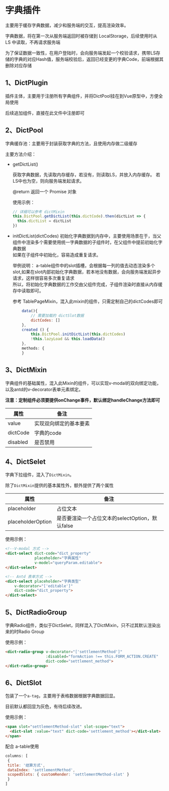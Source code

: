 # 字典插件

主要用于缓存字典数据，减少和服务端的交互，提高渲染效率。  

字典数据，将在第一次从服务端返回时被存储到 LocalStorage，后续使用时从 LS 中读取，不再请求服务端

为了保证数据一致性，在用户登陆时，会向服务端发起一个校验请求，携带LS存储的字典的对应Hash值，服务端校验后，返回已经变更的字典Code，前端根据其删除对应存储


## 1、DictPlugin 

插件主体，主要用于注册所有字典组件，并将DictPool挂在到Vue原型中，方便全局使用  

后续追加组件，直接在此文件中注册即可

## 2、DictPool

字典缓存池：主要用于封装获取字典的方法，且使用内存做二级缓存

主要方法介绍：

- getDictList()

  获取字典数据，先读取内存缓存，若没有，则读取LS，并放入内存缓存。
  若LS中也为空，则向服务端发起请求。

  @return 返回一个 Promise 对象

  使用示例：

  ```javascript
  // 详细可以参考 dictMixin
  this.DictPool.getDictList(this.dictCode).then(dictList => {
    this.dictList = dictList
  })
  ```

- initDictList(dictCodes)
  初始化字典数据到内存中，主要使用场景在于，当父组件中渲染多个需要使用统一字典数据的子组件时，在父组件中提前初始化字典数据  
  如果在子组件中初始化，容易造成重复请求。

  举例说明：
  a-table组件中的slot插槽，会根据每一列的值去动态渲染多个slot,如果在slot内部初始化字典数据，若本地没有数据，会向服务端发起异步请求，这样很容易多次重复请求  
  所以，将初始化字典数据的工作交由父组件完成，子组件渲染时直接从内存缓存中读取即可。

  参考 TablePageMixin，混入此mixin的组件，只需定制自己的dictCodes即可

  ```javascript
      data(){
          // 需要加载的 dictSlot数据
          dictCodes: []
      },
      created () {
          this.DictPool.initDictList(this.dictCodes)
          !this.lazyLoad && this.loadData()
      },
      methods: {
      }
  ```

## 3、DictMixin

字典组件的基础属性，混入此Mixin的组件，可以实现v-modal的双向绑定功能，以及antd的v-decorator表单元素绑定。

**注意：定制组件必须要提供onChange事件，默认绑定handleChange方法即可**

| 属性     | 备注                   |
| -------- | ---------------------- |
| value    | 实现双向绑定的基本要素 |
| dictCode | 字典的code             |
| disabled | 是否禁用               |



## 4、DictSelet

字典下拉组件，混入了`DictMixin`。

除了`DictMixin`提供的基本属性外，额外提供了两个属性

| 属性              | 备注                                            |
| ----------------- | ----------------------------------------------- |
| placeholder       | 占位文本                                        |
| placeholderOption | 是否要渲染一个占位文本的selectOption，默认false |



使用示例：

```html
<!--V-modal 方式 -->
<dict-select dict-code="dict_property"
             placeholder="字典属性"
             v-model="queryParam.editable">
</dict-select>

<!-- Antd 表单方式 -->
<dict-select placeholder="字典类型"
    v-decorator="['editable']"
    dict-code="dict_property">
</dict-select>
```



## 5、DictRadioGroup

字典Radio组件，类似于DictSelet，同样混入了DictMixin，只不过其默认渲染出来的时Radio Group

使用示例：

```html
<dict-radio-group v-decorator="['settlementMethod']"
                  :disabled="formAction !== this.FORM_ACTION.CREATE"
                  dict-code="settlement_method">
</dict-radio-group>
```



## 6、DictSlot

包装了一个`a-tag`，主要用于表格数据根据字典数据回显。

目前默认都回显为灰色，有待后续改进。



使用示例：

```html
<span slot="settlementMethod-slot" slot-scope="text">
  <dict-slot :value="text" dict-code='settlement_method'></dict-slot>
</span>
```

配合 a-table使用

```javascript
columns: [
 {
 title: '结算方式',
 dataIndex: 'settlementMethod',
 scopedSlots: { customRender: 'settlementMethod-slot' }
 }
]
```

